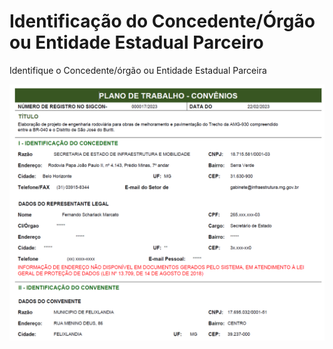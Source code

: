 # Identificação do Concedente/Órgão ou Entidade Estadual Parceiro

Identifique o Concedente/órgão ou Entidade Estadual Parceira

![](../../.gitbook/assets/image%20%2869%29.png)

